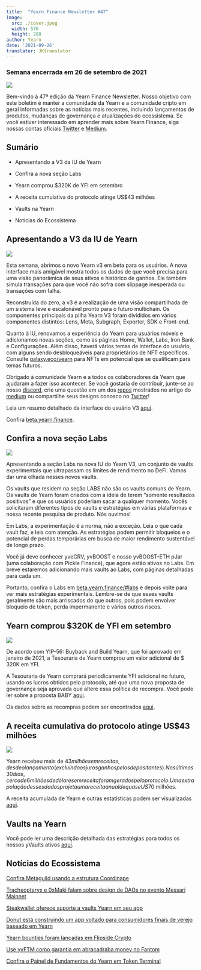 ```yaml
---
title:  "Yearn Finance Newsletter #47"
image:
  src: ./cover.jpeg
  width: 576
  height: 288
author: Yearn
date: '2021-09-26'
translator: JKtranslator
---
```



### Semana encerrada em 26 de setembro de 2021

![](/_posts/_newsletters/Yearn-Finance-Newsletter-47/cover.jpeg?w=880&h=440)

Bem-vindo à 47ª edição da Yearn Finance Newsletter. Nosso objetivo com este boletim é manter a comunidade da Yearn e a comunidade cripto em geral informadas sobre as notícias mais recentes, incluindo lançamentos de produtos, mudanças de governança e atualizações do ecossistema. Se você estiver interessado em aprender mais sobre Yearn Finance, siga nossas contas oficiais [Twitter](https://twitter.com/iearnfinance) e [Medium](https://medium.com/iearn).

## Sumário

- Apresentando a V3 da IU de Yearn

- Confira a nova seção Labs

- Yearn comprou $320K de YFI em setembro

- A receita cumulativa do protocolo atinge US$43 milhões

- Vaults na Yearn

- Notícias do Ecossistema


## Apresentando a V3 da IU de Yearn

![](/_posts/_newsletters/Yearn-Finance-Newsletter-47/image2.jpg?w=800&h=450)

Esta semana, abrimos o novo Yearn v3 em beta para os usuários. A nova interface mais amigável mostra todos os dados de que você precisa para uma visão panorâmica de seus ativos e histórico de ganhos. Ele também simula transações para que você não sofra com slippage inesperada ou transações com falha.

Reconstruída do zero, a v3 é a realização de uma visão compartilhada de um sistema leve e escalonável pronto para o futuro multichain. Os componentes principais da pilha Yearn V3 foram divididos em vários componentes distintos: Lens, Meta, Subgraph, Exporter, SDK e Front-end.

Quanto à IU, renovamos a experiência do Yearn para usuários móveis e adicionamos novas seções, como as páginas Home, Wallet, Labs, Iron Bank e Configurações. Além disso, haverá vários temas de interface do usuário, com alguns sendo desbloqueáveis para proprietários de NFT específicos. Consulte [galaxy.eco/yearn](https://galaxy.eco/yearn) para NFTs em potencial que se qualificam para temas futuros.

Obrigado à comunidade Yearn e a todos os colaboradores da Yearn que ajudaram a fazer isso acontecer. Se você gostaria de contribuir, junte-se ao nosso [discord](https://discord.gg/8rF374XkXy), crie uma questão em um dos [repos](https://github.com/yearn) mostrados no artigo do [medium](https://medium.com/iearn/yearn-ui-v3-0-a194355bdb1f) ou compartilhe seus designs conosco no [Twitter](https://twitter.com/iearnfinance)!

Leia um resumo detalhado da interface do usuário V3 [aqui](https://medium.com/iearn/yearn-ui-v3-0-a194355bdb1f).

Confira [beta.yearn.finance](https://beta.yearn.finance/).

## Confira a nova seção Labs

![](/_posts/_newsletters/Yearn-Finance-Newsletter-47/image3.jpg?w=1200&h=820)

Apresentando a seção Labs na nova IU do Yearn V3, um conjunto de vaults experimentais que ultrapassam os limites de rendimento no DeFi. Vamos dar uma olhada nesses novos vaults.

Os vaults que residem na seção LABS não são os vaults comuns de Yearn. Os vaults de Yearn foram criados com a ideia de terem “somente resultados positivos” e que os usuários poderiam sacar a qualquer momento. Vocês solicitaram diferentes tipos de vaults e estratégias em várias plataformas e nossa recente pesquisa de produto. Nós ouvimos!

Em Labs, a experimentação é a norma, não a exceção. Leia o que cada vault faz, e leia com atenção. As estratégias podem permitir bloqueios e o potencial de perdas temporárias em busca de maior rendimento sustentável de longo prazo.

Você já deve conhecer yveCRV, yvBOOST e nosso yvBOOST-ETH pJar (uma colaboração com Pickle Finance), que agora estão ativos no Labs. Em breve estaremos adicionando mais vaults ao Labs, com páginas detalhadas para cada um.

Portanto, confira o Labs em [beta.yearn.finance/#labs](https://beta.yearn.finance/#/labs) e depois volte para ver mais estratégias experimentais. Lembre-se de que esses vaults geralmente são mais arriscados do que outros, pois podem envolver bloqueio de token, perda impermanente e vários outros riscos.

## Yearn comprou $320K de YFI em setembro

![](/_posts/_newsletters/Yearn-Finance-Newsletter-47/image4.jpg?w=1456&h=805)

De acordo com YIP-56: Buyback and Build Yearn, que foi aprovado em janeiro de 2021, a Tesouraria de Yearn comprou um valor adicional de $ 320K em YFI.

A Tesouraria de Yearn comprará periodicamente YFI adicional no futuro, usando os lucros obtidos pelo protocolo, até que uma nova proposta de governança seja aprovada que altere essa política de recompra. Você pode ler sobre a proposta BABY [aqui](https://snapshot.org/#/yearn/proposal/Qmb6gBzjvgLMazSrQQGVcjutLNdkVyM2Lh6yckMzdoaHWZ).

Os dados sobre as recompras podem ser encontrados [aqui](https://www.yfistats.com/financials/YFIBuybacks.html).

## A receita cumulativa do protocolo atinge US$43 milhões

![](/_posts/_newsletters/Yearn-Finance-Newsletter-47/image5.jpg?w=1456&h=827)

Yearn recebeu mais de $43 milhões em receitas, desde o lançamento (excluindo os juros ganhos pelos depositantes). Nos últimos 30 dias, cerca de 6 milhões de dólares em receita foram gerados pelo protocolo. Uma extrapolação desses dados projeta uma receita anual de quase US$70 milhões.

A receita acumulada de Yearn e outras estatísticas podem ser visualizadas [aqui](https://www.yfistats.com/).

## Vaults na Yearn

Você pode ler uma descrição detalhada das estratégias para todos os nossos yVaults ativos [aqui](https://medium.com/yearn-state-of-the-vaults/the-vaults-at-yearn-9237905ffed3).

## Notícias do Ecossistema

[Confira Metaguild usando a estrutura Coordinape](https://twitter.com/metaguildcom/status/1440368717888557068)

[Tracheopteryx e 0xMaki falam sobre design de DAOs no evento Messari Mainnet](https://twitter.com/MessariCrypto/status/1440412651457110020)

[Steakwallet oferece suporte a vaults Yearn em seu app](https://twitter.com/steakwallet/status/1440734147194994694)

[Donut está construindo um app voltado para consumidores finais de verejo baseado em Yearn](https://twitter.com/bantg/status/1438680337735987209)

[Yearn bounties foram lançadas em Flipside Crypto](https://twitter.com/flipsidecrypto/status/1438613782507446273)

[Use yvFTM como garantia em abracadraba.money no Fantom](https://twitter.com/MIM_Spell/status/1441912161001820161?s=20)

[Confira o Painel de Fundamentos do Yearn em Token Terminal](https://twitter.com/iearnfinance/status/1441179921523507200)
